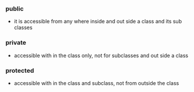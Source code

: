 ### public 
* it is accessible from any where inside and out side a class and its sub classes 

### private 
* accessible with in the class only, not for subclasses and out side a class 

### protected 
* accessible with in the class and subclass, not from outside the class